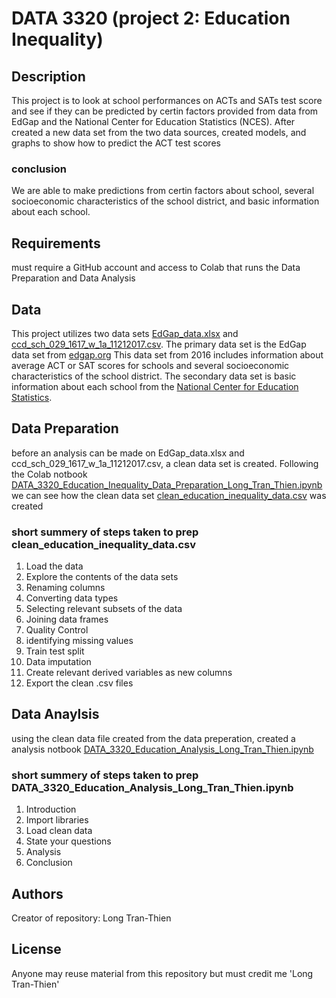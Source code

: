 # DATA 3320 (project 2: Education Inequality)

## Description 
This project is to look at school performances on ACTs and SATs test score and see if they can be predicted by certin factors provided from data from EdGap and the National Center for Education Statistics (NCES). After created a new data set from the two data sources, created models, and graphs to show how to predict the ACT test scores

### conclusion
We are able to make predictions from certin factors about school, several socioeconomic characteristics of the school district, and basic information about each school. 

## Requirements 
must require a GitHub account and access to Colab that runs the Data Preparation and Data Analysis

## Data
This project utilizes two data sets [EdGap_data.xlsx](https://github.com/longhtt/Education/blob/main/EdGap_data.xlsx) and [ccd_sch_029_1617_w_1a_11212017.csv](https://www.dropbox.com/s/lkl5nvcdmwyoban/ccd_sch_029_1617_w_1a_11212017.csv?dl=0). The primary data set is the EdGap data set from [edgap.org](https://www.edgap.org/#5/37.892/-96.987) This data set from 2016 includes information about average ACT or SAT scores for schools and several socioeconomic characteristics of the school district. The secondary data set is basic information about each school from the [National Center for Education Statistics](https://nces.ed.gov/ccd/pubschuniv.asp). <br/>

## Data Preparation
before an analysis can be made on EdGap_data.xlsx and ccd_sch_029_1617_w_1a_11212017.csv, a clean data set is created. Following the Colab notbook [DATA_3320_Education_Inequality_Data_Preparation_Long_Tran_Thien.ipynb](https://github.com/longhtt/Education/blob/main/DATA_3320_Education_Inequality_Data_Preparation_Long_Tran_Thien.ipynb) we can see how the clean data set [clean_education_inequality_data.csv](https://github.com/longhtt/Education/blob/main/clean_education_inequality_data.csv) was created<br/>
### short summery of steps taken to prep clean_education_inequality_data.csv
1. Load the data
2. Explore the contents of the data sets
3. Renaming columns
4. Converting data types
5. Selecting relevant subsets of the data
6. Joining data frames
7. Quality Control
8. identifying missing values
9. Train test split
10. Data imputation
11. Create relevant derived variables as new columns
12. Export the clean .csv files

## Data Anaylsis
using the clean data file created from the data preperation, created a analysis notbook [DATA_3320_Education_Analysis_Long_Tran_Thien.ipynb](https://github.com/longhtt/Education/blob/main/DATA_3320_Education_Analysis_Long_Tran_Thien.ipynb)

### short summery of steps taken to prep DATA_3320_Education_Analysis_Long_Tran_Thien.ipynb
1. Introduction
2. Import libraries
3. Load clean data
4. State your questions
5. Analysis
6. Conclusion

## Authors 
Creator of repository: Long Tran-Thien

## License 
Anyone may reuse material from this repository but must credit me 'Long Tran-Thien'
